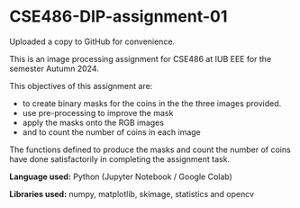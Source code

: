 # CSE486-DIP-assignment-01
Uploaded a copy to GitHub for convenience. 

This is an image processing assignment for CSE486 at IUB EEE for the semester Autumn 2024. 

This objectives of this assignment are:
- to create binary masks for the coins in the the three images provided.
- use pre-processing to improve the mask
- apply the masks onto the RGB images
- and to count the number of coins in each image

The functions defined to produce the masks and count the number of coins have done satisfactorily in completing the assignment task.

**Language used:** Python (Jupyter Notebook / Google Colab)

**Libraries used:** numpy, matplotlib, skimage, statistics and opencv

